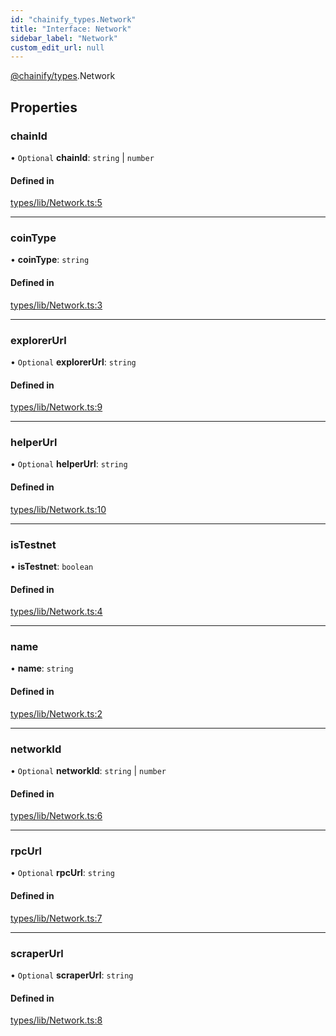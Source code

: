 ```yaml
---
id: "chainify_types.Network"
title: "Interface: Network"
sidebar_label: "Network"
custom_edit_url: null
---
```


[@chainify/types](../modules/chainify_types.md).Network

## Properties

### chainId

• `Optional` **chainId**: `string` \| `number`

#### Defined in

[types/lib/Network.ts:5](https://github.com/liquality/chainify/blob/540cfa69/packages/types/lib/Network.ts#L5)

___

### coinType

• **coinType**: `string`

#### Defined in

[types/lib/Network.ts:3](https://github.com/liquality/chainify/blob/540cfa69/packages/types/lib/Network.ts#L3)

___

### explorerUrl

• `Optional` **explorerUrl**: `string`

#### Defined in

[types/lib/Network.ts:9](https://github.com/liquality/chainify/blob/540cfa69/packages/types/lib/Network.ts#L9)

___

### helperUrl

• `Optional` **helperUrl**: `string`

#### Defined in

[types/lib/Network.ts:10](https://github.com/liquality/chainify/blob/540cfa69/packages/types/lib/Network.ts#L10)

___

### isTestnet

• **isTestnet**: `boolean`

#### Defined in

[types/lib/Network.ts:4](https://github.com/liquality/chainify/blob/540cfa69/packages/types/lib/Network.ts#L4)

___

### name

• **name**: `string`

#### Defined in

[types/lib/Network.ts:2](https://github.com/liquality/chainify/blob/540cfa69/packages/types/lib/Network.ts#L2)

___

### networkId

• `Optional` **networkId**: `string` \| `number`

#### Defined in

[types/lib/Network.ts:6](https://github.com/liquality/chainify/blob/540cfa69/packages/types/lib/Network.ts#L6)

___

### rpcUrl

• `Optional` **rpcUrl**: `string`

#### Defined in

[types/lib/Network.ts:7](https://github.com/liquality/chainify/blob/540cfa69/packages/types/lib/Network.ts#L7)

___

### scraperUrl

• `Optional` **scraperUrl**: `string`

#### Defined in

[types/lib/Network.ts:8](https://github.com/liquality/chainify/blob/540cfa69/packages/types/lib/Network.ts#L8)
